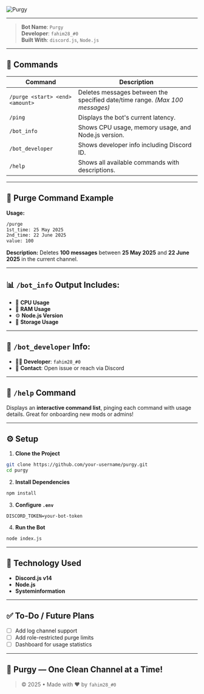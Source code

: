 ![Purgy](https://capsule-render.vercel.app/api?type=waving&color=FFA500&height=200&section=header&text=Purgy&fontSize=80&fontAlignY=35&animation=none&fontColor=FFFFFF)

---

> **Bot Name**: `Purgy`  
> **Developer**: `fahim28_#0`  
> **Built With**: `discord.js`, `Node.js`

---

## 📜 Commands

| Command | Description |
|--------|-------------|
| `/purge <start> <end> <amount>` | Deletes messages between the specified date/time range. *(Max 100 messages)* |
| `/ping` | Displays the bot's current latency. |
| `/bot_info` | Shows CPU usage, memory usage, and Node.js version. |
| `/bot_developer` | Shows developer info including Discord ID. |
| `/help` | Shows all available commands with descriptions. |

---

## 📌 Purge Command Example

**Usage:**
```bash
/purge 
1st_time: 25 May 2025 
2nd_time: 22 June 2025 
value: 100
````

**Description:**
Deletes **100 messages** between **25 May 2025** and **22 June 2025** in the current channel.

---

## 📊 `/bot_info` Output Includes:

* 🧠 **CPU Usage**
* 💾 **RAM Usage**
* ⚙️ **Node.js Version**
* 🧮 **Storage Usage**

---

## 👤 `/bot_developer` Info:

* 👨‍💻 **Developer**: `fahim28_#0`
* 🔗 **Contact**: Open issue or reach via Discord

---

## 🧠 `/help` Command

Displays an **interactive command list**, pinging each command with usage details. Great for onboarding new mods or admins!

---

## ⚙️ Setup

1. **Clone the Project**

```bash
git clone https://github.com/your-username/purgy.git
cd purgy
```

2. **Install Dependencies**

```bash
npm install
```

3. **Configure `.env`**

```env
DISCORD_TOKEN=your-bot-token
```

4. **Run the Bot**

```bash
node index.js
```

---

## 🤖 Technology Used

* **Discord.js v14**
* **Node.js**
* **Systeminformation**

---

## ✅ To-Do / Future Plans

* [ ] Add log channel support
* [ ] Add role-restricted purge limits
* [ ] Dashboard for usage statistics

---

## 🧼 Purgy — One Clean Channel at a Time!

> © 2025 • Made with ❤️ by `fahim28_#0`
